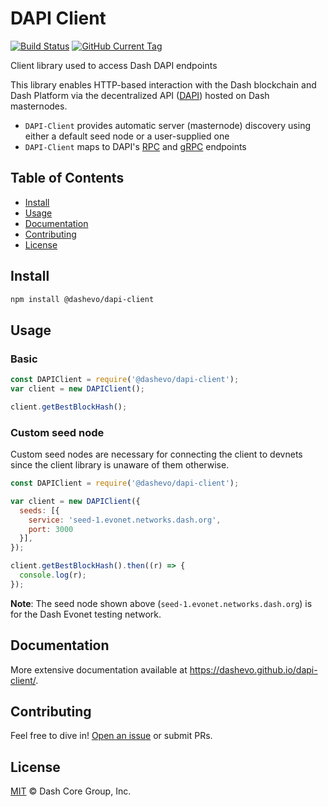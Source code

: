 # DAPI Client

[![Build Status](https://travis-ci.com/dashevo/dapi-client.svg?branch=master)](https://travis-ci.com/dashevo/dapi-client)
[![GitHub Current Tag](https://img.shields.io/github/tag-date/dashevo/dapi-client.svg)](https://github.com/dashevo/dapi-client/tags)

Client library used to access Dash DAPI endpoints

This library enables HTTP-based interaction with the Dash blockchain and Dash
Platform via the decentralized API ([DAPI](https://github.com/dashevo/dapi))
hosted on Dash masternodes.

 - `DAPI-Client` provides automatic server (masternode) discovery using either a default seed node or a user-supplied one
 - `DAPI-Client` maps to DAPI's [RPC](https://github.com/dashevo/dapi/tree/master/lib/rpcServer/commands) and [gRPC](https://github.com/dashevo/dapi/tree/master/lib/grpcServer/handlers) endpoints

## Table of Contents
- [Install](#install)
- [Usage](#usage)
- [Documentation](#documentation)
- [Contributing](#contributing)
- [License](#license)

## Install

```sh
npm install @dashevo/dapi-client
```

## Usage

### Basic

```javascript
const DAPIClient = require('@dashevo/dapi-client');
var client = new DAPIClient();

client.getBestBlockHash();
```

### Custom seed node

Custom seed nodes are necessary for connecting the client to devnets since the client library is unaware of them otherwise.

```javascript
const DAPIClient = require('@dashevo/dapi-client');

var client = new DAPIClient({
  seeds: [{
    service: 'seed-1.evonet.networks.dash.org',
    port: 3000
  }],
});

client.getBestBlockHash().then((r) => {
  console.log(r);
});

```

**Note**: The seed node shown above (`seed-1.evonet.networks.dash.org`) is for the Dash Evonet testing network.

## Documentation

More extensive documentation available at https://dashevo.github.io/dapi-client/.


## Contributing

Feel free to dive in! [Open an issue](https://github.com/dashevo/dapi-client/issues/new) or submit PRs.

## License

[MIT](LICENSE) &copy; Dash Core Group, Inc.
